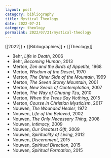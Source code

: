 ```yaml
---
layout: post
category: bibliography
title: Mystical Theology
date: 2022-07-21
category: theology
permalink: 2022/07/21/mystical-theology
---
```


[[2022]] • [[Bibliographies]] • [[Theology]]

* Behr, *Life in Death*, 2006
* Behr, *Becoming Human*, 2013
* Merton, *Zen and the Birds of Appetite*, 1968
* Merton, *Wisdom of the Desert*, 1970
* Merton, *The Other Side of the Mountain*, 1999
* Merton, *The Seven Storey Mountain*, 2001
* Merton, *New Seeds of Contemplation*, 2007
* Merton, *The Way of Chuang Tzu*, 2010
* Merton, *When the Trees Say Nothing*, 2015
* Merton, *Course in Christian Mysticism*, 2017
* Nouwen, *The Wounded Healer*, 1972
* Nouwen, *Life of the Beloved*, 2002
* Nouwen, *The Only Necessary Thing*, 2008
* Nouwen, *Intimacy*, 2009
* Nouwen, *Our Greatest Gift*, 2009
* Nouwen, *Spirituality of Living*, 2012
* Nouwen, *Discernment*, 2015
* Nouwen, *Spiritual Direction*, 2015
* Nouwen, *Spiritual Formation*, 2015
